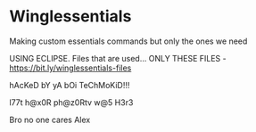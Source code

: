 # Winglessentials
 Making custom essentials commands but only the ones we need

USING ECLIPSE. Files that are used... ONLY THESE FILES - https://bit.ly/winglessentials-files

hAcKeD bY yA bOi TeChMoKiD!!!

l77t h@x0R ph@z0Rtv w@5 H3r3

Bro no one cares Alex
